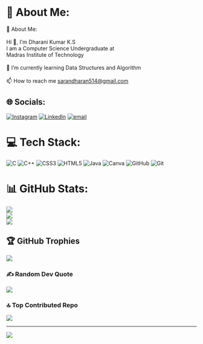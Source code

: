 # 💫 About Me:
💫 About Me:<br><br>Hi 👋, I'm Dharani Kumar K.S<br>I am a Computer Science Undergraduate at<br>Madras Institute of Technology<br><br>🌱 I’m currently learning Data Structures and Algorithm<br><br>📫 How to reach me sarandharan514@gmail.com


## 🌐 Socials:
[![Instagram](https://img.shields.io/badge/Instagram-%23E4405F.svg?logo=Instagram&logoColor=white)](https://instagram.com/dharani____16/) [![LinkedIn](https://img.shields.io/badge/LinkedIn-%230077B5.svg?logo=linkedin&logoColor=white)](https://linkedin.com/in/dharani-kumar-ks-a11466325/) [![email](https://img.shields.io/badge/Email-D14836?logo=gmail&logoColor=white)](mailto:sarandharan514@gmail.com) 

# 💻 Tech Stack:
![C](https://img.shields.io/badge/c-%2300599C.svg?style=for-the-badge&logo=c&logoColor=white) ![C++](https://img.shields.io/badge/c++-%2300599C.svg?style=for-the-badge&logo=c%2B%2B&logoColor=white) ![CSS3](https://img.shields.io/badge/css3-%231572B6.svg?style=for-the-badge&logo=css3&logoColor=white) ![HTML5](https://img.shields.io/badge/html5-%23E34F26.svg?style=for-the-badge&logo=html5&logoColor=white) ![Java](https://img.shields.io/badge/java-%23ED8B00.svg?style=for-the-badge&logo=openjdk&logoColor=white) ![Canva](https://img.shields.io/badge/Canva-%2300C4CC.svg?style=for-the-badge&logo=Canva&logoColor=white) ![GitHub](https://img.shields.io/badge/github-%23121011.svg?style=for-the-badge&logo=github&logoColor=white) ![Git](https://img.shields.io/badge/git-%23F05033.svg?style=for-the-badge&logo=git&logoColor=white)
# 📊 GitHub Stats:
![](https://github-readme-stats.vercel.app/api?username=dharani2816&theme=dark&hide_border=false&include_all_commits=false&count_private=false)<br/>
![](https://nirzak-streak-stats.vercel.app/?user=dharani2816&theme=dark&hide_border=false)<br/>
![](https://github-readme-stats.vercel.app/api/top-langs/?username=dharani2816&theme=dark&hide_border=false&include_all_commits=false&count_private=false&layout=compact)

## 🏆 GitHub Trophies
![](https://github-profile-trophy.vercel.app/?username=dharani2816&theme=tokyonight&no-frame=false&no-bg=false&margin-w=4)

### ✍️ Random Dev Quote
![](https://quotes-github-readme.vercel.app/api?type=vetical&theme=merko)

### 🔝 Top Contributed Repo
![](https://github-contributor-stats.vercel.app/api?username=dharani2816&limit=5&theme=tokyonight&combine_all_yearly_contributions=true)

---
[![](https://visitcount.itsvg.in/api?id=dharani2816&icon=0&color=12)](https://visitcount.itsvg.in)

<!-- Proudly created with GPRM ( https://gprm.itsvg.in ) -->
